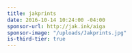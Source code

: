 ```yaml
---
title: jakprints
date: 2016-10-14 10:24:00 -04:00
sponsor-url: http://jak.ink/aiga
sponsor-image: "/uploads/Jakprints.jpg"
is-third-tier: true
---
```


